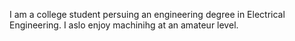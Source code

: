 I am a college student persuing an engineering degree in Electrical Engineering. I aslo enjoy machinihg at an amateur level. 

<!---
CoolKidWithU235/CoolKidWithU235 is a ✨ special ✨ repository because its `README.md` (this file) appears on your GitHub profile.
You can click the Preview link to take a look at your changes.
--->
